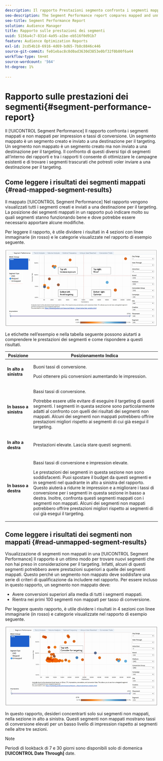 ```yaml
---
description: Il rapporto Prestazioni segmento confronta i segmenti mappati e non mappati in base alle impression e ai tassi di conversione. Un segmento mappato è un segmento creato e inviato a una destinazione per il targeting. Un segmento non mappato è un segmento creato ma non inviato a una destinazione per il targeting. Il confronto di questi diversi tipi di segmenti all’interno dei rapporti e tra i rapporti ti consente di ottimizzare le campagne esistenti e di trovare i segmenti trascurati che potresti voler inviare a una destinazione per il targeting.
seo-description: The Segment Performance report compares mapped and unmapped segments by impressions and conversion rates. A mapped segment is a segment you create and send to a destination for targeting. An unmapped segment is a segment that you've created but have not sent to a destination for targeting. Comparing these different segment types within and between reports helps you optimize existing campaigns and find overlooked segments that you may want to send to a destination for targeting.
seo-title: Segment Performance Report
solution: Audience Manager
title: Rapporto sulle prestazioni dei segmenti
uuid: 5156a4c7-831d-4a95-a1be-eb516f0d91b7
feature: Audience Optimization Reports
exl-id: 2cd54b18-6916-4d69-bd65-7b8c8846c446
source-git-commit: fe01ebac8c0d0ad3630d3853e0bf32f0b00f6a44
workflow-type: tm+mt
source-wordcount: '564'
ht-degree: 1%

---
```


# Rapporto sulle prestazioni dei segmenti{#segment-performance-report}

Il [!UICONTROL Segment Performance] Il rapporto confronta i segmenti mappati e non mappati per impression e tassi di conversione. Un segmento mappato è un segmento creato e inviato a una destinazione per il targeting. Un segmento non mappato è un segmento creato ma non inviato a una destinazione per il targeting. Il confronto di questi diversi tipi di segmenti all’interno dei rapporti e tra i rapporti ti consente di ottimizzare le campagne esistenti e di trovare i segmenti trascurati che potresti voler inviare a una destinazione per il targeting.

## Come leggere i risultati dei segmenti mappati {#read-mapped-segment-results}

Il mappato [!UICONTROL Segment Performance] Nel rapporto vengono visualizzati tutti i segmenti creati e inviati a una destinazione per il targeting. La posizione dei segmenti mappati in un rapporto può indicare molto su quali segmenti stanno funzionando bene e dove potrebbe essere necessario apportare alcune modifiche.

Per leggere il rapporto, è utile dividere i risultati in 4 sezioni con linee immaginarie (in rosso) e le categorie visualizzate nel rapporto di esempio seguente.

![](assets/mapped-segment-performance.png)

Le etichette nell’esempio e nella tabella seguente possono aiutarti a comprendere le prestazioni dei segmenti e come rispondere a questi risultati.

<table id="table_A29253B30DFA4CD7B3B7C320DE0BDEA4"> 
 <thead> 
  <tr> 
   <th colname="col1" class="entry"> Posizione </th> 
   <th colname="col2" class="entry"> Posizionamento Indica </th> 
  </tr> 
 </thead>
 <tbody> 
  <tr> 
   <td colname="col1"> <p> <b>In alto a sinistra</b> </p> </td> 
   <td colname="col2"> <p>Buoni tassi di conversione. </p> <p>Puoi ottenere più conversioni aumentando le impression. </p> </td> 
  </tr> 
  <tr> 
   <td colname="col1"> <p> <b>In basso a sinistra</b> </p> </td> 
   <td colname="col2"> <p>Bassi tassi di conversione. </p> <p>Potrebbe essere utile evitare di eseguire il targeting di questi segmenti. I segmenti in questa sezione sono particolarmente adatti al confronto con quelli dei risultati dei segmenti non mappati. Alcuni dei segmenti non mappati potrebbero offrire prestazioni migliori rispetto ai segmenti di cui già esegui il targeting. </p> </td> 
  </tr> 
  <tr> 
   <td colname="col1"> <p> <b>In alto a destra</b> </p> </td> 
   <td colname="col2"> <p>Prestazioni elevate. Lascia stare questi segmenti. </p> </td> 
  </tr> 
  <tr> 
   <td colname="col1"> <p> <b>In basso a destra</b> </p> </td> 
   <td colname="col2"> <p>Bassi tassi di conversione e impression elevate. </p> <p>Le prestazioni dei segmenti in questa sezione non sono soddisfacenti. Puoi spostare il budget da questi segmenti e in segmenti nel quadrante in alto a sinistra del rapporto. Questo aiuterà a ridurre le impression e a migliorare i tassi di conversione per i segmenti in questa sezione in basso a destra. Inoltre, confronta questi segmenti mappati con i segmenti non mappati. Alcuni dei segmenti non mappati potrebbero offrire prestazioni migliori rispetto ai segmenti di cui già esegui il targeting. </p> </td> 
  </tr> 
 </tbody> 
</table>

## Come leggere i risultati dei segmenti non mappati {#read-unmapped-segment-results}

Visualizzazione di segmenti non mappati in una [!UICONTROL Segment Performance] Il rapporto è un ottimo modo per trovare nuovi segmenti che non hai preso in considerazione per il targeting. Infatti, alcuni di questi segmenti potrebbero avere prestazioni superiori a quelle dei segmenti mappati. Questo perché un segmento non mappato deve soddisfare una serie di criteri di qualificazione da includere nel rapporto. Per essere incluso in questo rapporto, un segmento non mappato deve:

* Avere conversioni superiori alla media di tutti i segmenti mappati.
* Rientra nei primi 100 segmenti non mappati per tasso di conversione.

Per leggere questo rapporto, è utile dividere i risultati in 4 sezioni con linee immaginarie (in rosso) e categorie visualizzate nel rapporto di esempio seguente.

![](assets/unmapped-segment-performance.png)

In questo rapporto, desideri concentrarti solo sui segmenti non mappati, nella sezione in alto a sinistra. Questi segmenti non mappati mostrano tassi di conversione elevati per un basso livello di impression rispetto ai segmenti nelle altre tre sezioni.

>[!NOTE]
>
>Periodi di lookback di 7 e 30 giorni sono disponibili solo di domenica **[!UICONTROL Date Through]** date.
